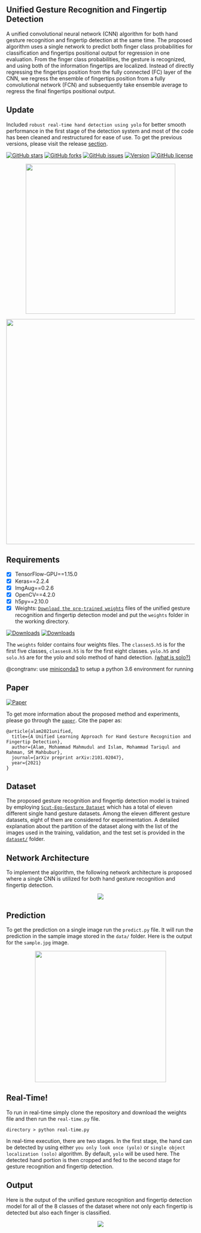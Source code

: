 ## Unified Gesture Recognition and Fingertip Detection
A unified convolutional neural network (CNN) algorithm for both hand gesture recognition and fingertip detection at the same time. The proposed algorithm uses a single network to predict both finger class probabilities for classification and fingertips positional output for regression in one evaluation. From the finger class probabilities, the gesture is recognized, and using both of the information fingertips are localized. Instead of directly regressing the fingertips position from the fully connected (FC) layer of the CNN, we regress the ensemble of fingertips position from a fully convolutional network (FCN) and subsequently take ensemble average to regress the final fingertips positional output.

## Update 
Included ```robust real-time hand detection using yolo``` for better smooth performance in the first stage of the detection system and most of the code has been cleaned and restructured for ease of use. To get the previous versions, please visit the release [section](https://github.com/MahmudulAlam/Unified-Gesture-and-Fingertip-Detection/releases).

[![GitHub stars](https://img.shields.io/github/stars/MahmudulAlam/Unified-Gesture-and-Fingertip-Detection)](https://github.com/MahmudulAlam/Unified-Gesture-and-Fingertip-Detection/stargazers)
[![GitHub forks](https://img.shields.io/github/forks/MahmudulAlam/Unified-Gesture-and-Fingertip-Detection)](https://github.com/MahmudulAlam/Unified-Gesture-and-Fingertip-Detection/network)
[![GitHub issues](https://img.shields.io/github/issues/MahmudulAlam/Unified-Gesture-and-Fingertip-Detection)](https://github.com/MahmudulAlam/Unified-Gesture-and-Fingertip-Detection/issues)
[![Version](https://img.shields.io/badge/version-1.1-orange.svg?longCache=true&style=flat)](https://github.com/MahmudulAlam/Fingertip-Mixed-Reality)
[![GitHub license](https://img.shields.io/github/license/MahmudulAlam/Unified-Gesture-and-Fingertip-Detection)](https://github.com/MahmudulAlam/Unified-Gesture-and-Fingertip-Detection/blob/master/LICENSE)

<p align="center">
  <img src="https://user-images.githubusercontent.com/37298971/77615813-6de9cc80-6f5a-11ea-9172-a95e5604147c.gif" width="400">
</p>

<p align="center">
  <img src="https://user-images.githubusercontent.com/37298971/72676259-5f45eb80-3ab9-11ea-96d7-436f160a4b84.png" width="600">
</p>

## Requirements
- [x] TensorFlow-GPU==1.15.0
- [x] Keras==2.2.4
- [x] ImgAug==0.2.6
- [x] OpenCV==4.2.0
- [x] h5py==2.10.0
- [x] Weights: [```Download the pre-trained weights```](https://mega.nz/#F!6stCxY5b!oB-3279KkhfhRULQFQO7yQ) files of the unified gesture recognition and fingertip detection model and put the ```weights``` folder in the working directory.

[![Downloads](https://img.shields.io/badge/download-weights-green.svg?style=popout-flat&logo=mega)](https://mega.nz/#F!6stCxY5b!oB-3279KkhfhRULQFQO7yQ)
[![Downloads](https://img.shields.io/badge/download-weights-blue.svg?style=popout-flat&logo=dropbox)](https://www.dropbox.com/sh/7pbfrgaor678eft/AAA8r5ADlMde0WkAtJQO_lo5a?dl=0)

The ```weights``` folder contains four weights files. The ```classes5.h5``` is for the first five classes, ```classes8.h5``` is for the first eight classes. ```yolo.h5``` and ```solo.h5``` are for the yolo and solo method of hand detection. [(what is solo?)](https://github.com/MahmudulAlam/Unified-Gesture-and-Fingertip-Detection/tree/master/hand_detector/solo)

@congtranv: use [miniconda3](https://conda.io/projects/conda/en/latest/user-guide/install/linux.html) to setup a python 3.6 environment for running

## Paper
[![Paper](https://img.shields.io/badge/paper-ArXiv-ff0a0a.svg?longCache=true&style=flat)](https://arxiv.org/abs/2101.02047)

To get more information about the proposed method and experiments, please go through the [```paper```](https://arxiv.org/abs/2101.02047). Cite the paper as: 
```
@article{alam2021unified,
  title={A Unified Learning Approach for Hand Gesture Recognition and Fingertip Detection},
  author={Alam, Mohammad Mahmudul and Islam, Mohammad Tariqul and Rahman, SM Mahbubur},
  journal={arXiv preprint arXiv:2101.02047},
  year={2021}
}
```

## Dataset
The proposed gesture recognition and fingertip detection model is trained by employing [```Scut-Ego-Gesture Dataset```](http://www.hcii-lab.net/data/SCUTEgoGesture/index.htm) which has a total of eleven different single hand gesture datasets. Among the eleven different gesture datasets, eight of them are considered for experimentation. A detailed explanation about the partition of the dataset along with the list of the images used in the training, validation, and the test set is provided in the [```dataset/```](https://github.com/MahmudulAlam/Unified-Gesture-and-Fingertip-Detection/tree/master/dataset#dataset-description) folder.

## Network Architecture 
To implement the algorithm, the following network architecture is proposed where a single CNN is utilized for both hand gesture recognition and fingertip detection. 

<p align="center">
  <img src="https://user-images.githubusercontent.com/37298971/60171959-82fbc880-982d-11e9-8c66-ee0109c5368d.jpg">
</p>

## Prediction 
To get the prediction on a single image run the ```predict.py``` file. It will run the prediction in the sample image stored in the ```data/``` folder. Here is the output for the ```sample.jpg``` image. 

<p align="center">
  <img src="https://user-images.githubusercontent.com/37298971/77616112-139d3b80-6f5b-11ea-81f0-977d50d44c4e.jpg" width="350">
</p>

## Real-Time!
To run in real-time simply clone the repository and download the weights file and then run the ```real-time.py``` file. 
```
directory > python real-time.py
```
In real-time execution, there are two stages. In the first stage, the hand can be detected by using either ```you only look once (yolo)``` or ```single object localization (solo)``` algorithm. By default, ```yolo``` will be used here. The detected hand portion is then cropped and fed to the second stage for gesture recognition and fingertip detection. 

## Output
Here is the output of the unified gesture recognition and fingertip detection model for all of the 8 classes of the dataset 
where not only each fingertip is detected but also each finger is classified.

<p align="center">
  <img src="https://user-images.githubusercontent.com/37298971/60171964-85f6b900-982d-11e9-8f20-af40be2172f8.jpg">
</p>
